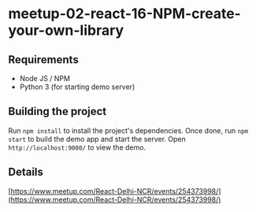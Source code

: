 # meetup-02-react-16-NPM-create-your-own-library

## Requirements
- Node JS / NPM
- Python 3 (for starting demo server)

## Building the project

Run ``npm install`` to install the project's dependencies. Once done, run ``npm start`` to build the demo app and start the server. Open ``http://localhost:9000/`` to view the demo.

## Details
[https://www.meetup.com/React-Delhi-NCR/events/254373998/](https://www.meetup.com/React-Delhi-NCR/events/254373998/)

